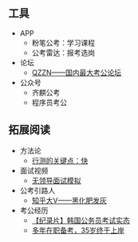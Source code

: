 ## 工具


+ APP
    - 粉笔公考：学习课程
    - 公考雷达：报考选岗
+ 论坛
    - [QZZN——国内最大考公论坛](https://bbs.qzzn.com/)
+ 公众号
    - 齐麒公考
    - 程序员考公



## 拓展阅读


+ 方法论
    - [行测的关键点：快](https://www.zhihu.com/question/266860999/answer/613142901)
+ 面试视频
    - [无领导面试模拟](https://www.bilibili.com/video/BV1WT4y1g7ty?from=search&seid=4151423607237314499)
+ 公考引路人
    - [知乎大V——黑化肥发灰](https://www.zhihu.com/people/MR.heihuafeifahui)
+ 考公经历
    - [【纪录片】韩国公务员考试实态](https://www.bilibili.com/video/BV1gW411x7xc/?spm_id_from=333.788.recommend_more_video.0)
    - [多年在职备考，35岁终于上岸](https://bbs.qzzn.com/forum.php?mod=viewthread&tid=16730857&extra=&authorid=5788628&page=1)

